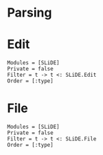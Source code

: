 # Parsing

# Edit

```@autodocs
Modules = [SLiDE]
Private = false
Filter = t -> t <: SLiDE.Edit
Order = [:type]
```

# File

```@autodocs
Modules = [SLiDE]
Private = false
Filter = t -> t <: SLiDE.File
Order = [:type]
```